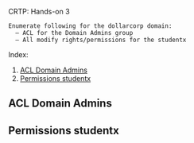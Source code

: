 CRTP: Hands-on 3

```
Enumerate following for the dollarcorp domain:
  – ACL for the Domain Admins group
  – All modify rights/permissions for the studentx
```

Index:

  1. [ACL Domain Admins](#acl-domain-admins)
  2. [Permissions studentx](#permissions-studentx)


## ACL Domain Admins


## Permissions studentx


